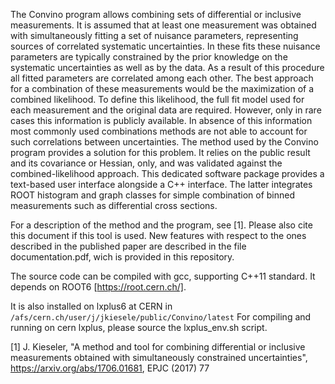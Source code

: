 
The Convino program allows combining sets of differential or inclusive measurements. It is assumed that at least one measurement was obtained with simultaneously fitting a set of nuisance parameters, representing sources of correlated systematic uncertainties. In these fits these nuisance parameters are typically constrained by the prior knowledge on the systematic uncertainties as well as by the data. As a result of this procedure all fitted parameters are correlated among each other. The best approach for a combination of these measurements would be the maximization of a combined likelihood. To define this likelihood, the full fit model used for each measurement and the original data are required. However, only in rare cases this information is publicly available. In absence of this information most commonly used combinations methods are not able to account for such correlations between uncertainties. The method used by the Convino program provides a solution for this problem. It relies on the public result and its covariance or Hessian, only, and was validated against the combined-likelihood approach. This dedicated software package provides a text-based user interface alongside a C++ interface. The latter integrates ROOT histogram and graph classes for simple combination of binned measurements such as differential cross sections.

For a description of the method and the program, see [1]. Please also cite this document if this tool is used.
New features with respect to the ones described in the published paper are described in the file documentation.pdf, wich is provided in this repository.

The source code can be compiled with gcc, supporting C++11 standard. It depends on ROOT6 [https://root.cern.ch/].

It is also installed on lxplus6 at CERN in
``/afs/cern.ch/user/j/jkiesele/public/Convino/latest``
For compiling and running on cern lxplus, please source the lxplus_env.sh script.


[1] J. Kieseler, "A method and tool for combining differential or inclusive measurements obtained with simultaneously constrained uncertainties", https://arxiv.org/abs/1706.01681, EPJC (2017) 77
